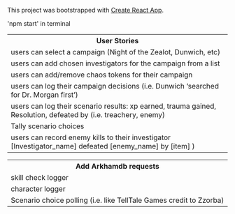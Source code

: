 This project was bootstrapped with [Create React App](https://github.com/facebook/create-react-app).

<table>
  <tr><th>User Stories</th></tr>

<tr><td>users can select a campaign (Night of the Zealot, Dunwich, etc)</td></tr>

<tr><td>users can add chosen investigators for the campaign from a list</td></tr>

<tr><td>users can add/remove chaos tokens for their campaign</td></tr>

<tr><td>users can log their campaign decisions (i.e. Dunwich ‘searched for Dr. Morgan first’)</td></tr> 

<tr><td>users can log their scenario results: xp earned, trauma gained, Resolution, defeated by (i.e. treachery, enemy)</td></tr>
<tr><td>Tally scenario choices</tr></td>
<tr><td>users can record enemy kills to their investigator [Investigator_name] defeated [enemy_name] by [item] )</td></tr>



'npm start' in terminal

<table>

<tr><th>Add Arkhamdb requests</th></tr>

<tr><td>skill check logger</td></tr>

<tr><td>character logger</td></tr>

<tr><td>Scenario choice polling (i.e. like TellTale Games credit to Zzorba)</td> </tr>

</table>
